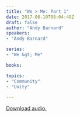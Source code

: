 ```yaml
---
title: "We > Me: Part 1"
date: 2017-06-10T08:04:49Z
draft: false
author: "Andy Barnard"
speakers:
- "Andy Barnard"

series:
- "We &gt; Me"

books:

topics:
- "Community"
- "Unity"

---
```

[Download audio.](https://s3-eu-west-1.amazonaws.com/renownchurch/sermons/2017/05/2017-06-04_WeMe-Pt1_LQ.mp3)